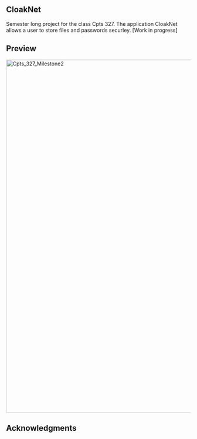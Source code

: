 ## CloakNet
Semester long project for the class Cpts 327. The application CloakNet allows a user to store files and passwords securley. [Work in progress]

## Preview
<img width="960" alt="Cpts_327_Milestone2" src="https://github.com/user-attachments/assets/6c2ff106-a165-46c5-93fc-50ff27937722">

## Acknowledgments
